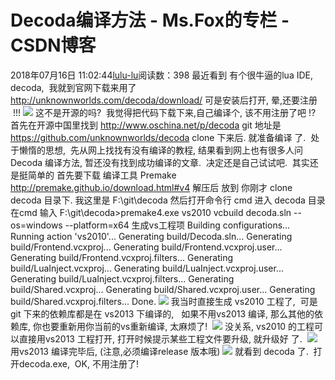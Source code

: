 # Decoda编译方法 - Ms.Fox的专栏 - CSDN博客
2018年07月16日 11:02:44[lulu-lu](https://me.csdn.net/smbluesky)阅读数：398
最近看到 有个很牛逼的lua IDE, decoda,  我就到官网下载来用了
http://unknownworlds.com/decoda/download/
可是安装后打开, 晕,还要注册  !!!
![](https://blog.csdn.net/fuzhufang/article/details/48000437)
这不是开源的吗? 
我觉得把代码下载下来,自己编译个, 该不用注册了吧 !? 
首先在开源中国里找到
http://www.oschina.net/p/decoda
git 地址是
https://github.com/unknownworlds/decoda
clone 下来后. 就准备编译 了. 
处于懒惰的思想,  先从网上找找有没有编译的教程, 结果看到网上也有很多人问 Decoda 编译方法, 暂还没有找到成功编译的文章. 
决定还是自己试试吧.  其实还是挺简单的
首先要下载 编译工具 Premake
http://premake.github.io/download.html#v4
解压后 放到 你刚才 clone decoda 目录下.
我这里是 F:\git\decoda
然后打开命令行 cmd
进入 decoda 目录
在cmd 输入
F:\git\decoda>premake4.exe vs2010 vcbuild decoda.sln --os=windows --platform=x64
生成vs工程项
Building configurations...
Running action 'vs2010'...
Generating build/Decoda.sln...
Generating build/Frontend.vcxproj...
Generating build/Frontend.vcxproj.user...
Generating build/Frontend.vcxproj.filters...
Generating build/LuaInject.vcxproj...
Generating build/LuaInject.vcxproj.user...
Generating build/LuaInject.vcxproj.filters...
Generating build/Shared.vcxproj...
Generating build/Shared.vcxproj.user...
Generating build/Shared.vcxproj.filters...
Done.
![](https://blog.csdn.net/fuzhufang/article/details/48000437)
我当时直接生成 vs2010 工程了, 
可是 git 下来的依赖库都是在 vs2013 下编译的,   如果不用vs2013 编译, 那么其他的依赖库, 你也要重新用你当前的vs重新编译, 太麻烦了! 
![](https://blog.csdn.net/fuzhufang/article/details/48000437)
没关系, vs2010 的工程可以直接用vs2013 工程打开, 打开时候提示某些工程文件要升级, 就升级好 了. 
![](https://blog.csdn.net/fuzhufang/article/details/48000437)
用vs2013 编译完毕后, (注意,必须编译release 版本哦)
![](https://blog.csdn.net/fuzhufang/article/details/48000437)
就看到 decoda 了. 
打开decoda.exe,  OK, 不用注册了! 
